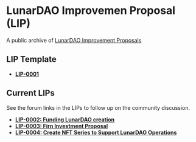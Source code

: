 # LunarDAO Improvemen Proposal (LIP)

A public archive of [LunarDAO Improvement Proposals](https://wiki.lunardao.net/lip-0001.html)

## LIP Template

* **[LIP-0001](https://github.com/lunardao/lip/blob/main/lip-0001.md)**

## Current LIPs

See the forum links in the LIPs to follow up on the community discussion. 

* **[LIP-0002: Funding LunarDAO creation](https://github.com/lunardao/lip/blob/main/lip-0002.md)**  
* **[LIP-0003: Firn Investment Proposal](https://github.com/lunardao/lip/blob/main/lip-0003.md)**
* **[LIP-0004: Create NFT Series to Support LunarDAO Operations ](https://github.com/lunardao/lip/blob/main/lip-0004.md)**
